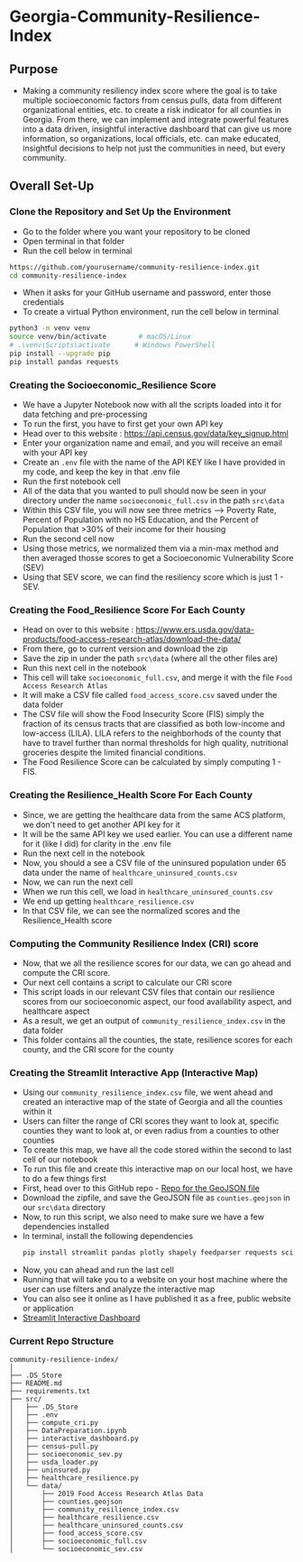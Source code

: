 # Georgia-Community-Resilience-Index
## Purpose 
- Making a community resiliency index score where the goal is to take multiple socioeconomic factors from census pulls, data from different organizational entities, etc. to create a risk indicator for all counties in Georgia. From there, we can implement and integrate powerful features into a data driven, insightful interactive dashboard that can give us more information, so organizations, local officials, etc. can make educated, insightful decisions to help not just the communities in need, but every community.

## Overall Set-Up

### Clone the Repository and Set Up the Environment
- Go to the folder where you want your repository to be cloned
- Open terminal in that folder
- Run the cell below in terminal
``` bash
https://github.com/yourusername/community-resilience-index.git
cd community-resilience-index
```
- When it asks for your GitHub username and password, enter those credentials
- To create a virtual Python environment, run the cell below in terminal
``` bash
python3 -m venv venv
source venv/bin/activate        # macOS/Linux
# .\venv\Scripts\activate      # Windows PowerShell
pip install --upgrade pip
pip install pandas requests
```
### Creating the Socioeconomic_Resilience Score
- We have a Jupyter Notebook now with all the scripts loaded into it for data fetching and pre-processing
- To run the first, you have to first get your own API key
- Head over to this website : https://api.census.gov/data/key_signup.html
- Enter your organization name and email, and you will receive an email with your API key
- Create an ```.env``` file with the name of the API KEY like I have provided in my code, and keep the key in that .env file
- Run the first notebook cell
- All of the data that you wanted to pull should now be seen in your directory under the name ```socioeconomic_full.csv``` in the path ```src\data```
- Within this CSV file, you will now see three metrics --> Poverty Rate, Percent of Population with no HS Education, and the Percent of Population that >30% of their income for their housing
- Run the second cell now
- Using those metrics, we normalized them via a min-max method and then averaged thosse scores to get a Socioeconomic Vulnerability Score (SEV)
- Using that SEV score, we can find the resiliency score which is just 1 - SEV.

### Creating the Food_Resilience Score For Each County
  - Head on over to this website : https://www.ers.usda.gov/data-products/food-access-research-atlas/download-the-data/
  - From there, go to current version and download the zip
  - Save the zip in under the path ```src\data``` (where all the other files are)
  - Run this next cell in the notebook
  - This cell will take ```socioeconomic_full.csv```, and merge it with the file ```Food Access Research Atlas```
  - It will make a CSV file called ```food_access_score.csv``` saved under the data folder
  - The CSV file will show the Food Insecurity Score (FIS) simply the fraction of its census tracts that are classified as both low-income and low-access (LILA). LILA refers to the neighborhods of the county that have to travel further than normal thresholds for high quality, nutritional groceries despite the limited financial conditions.
  - The Food Resilience Score can be calculated by simply computing 1 - FIS. 

### Creating the Resilience_Health Score For Each County
- Since, we are getting the healthcare data from the same ACS platform, we don't need to get another API key for it
- It will be the same API key we used earlier. You can use a different name for it (like I did) for clarity in the .env file
- Run the next cell in the notebook
- Now, you should a see a CSV file of the uninsured population under 65 data under the name of ```healthcare_uninsured_counts.csv```
- Now, we can run the next cell
- When we run this cell, we load in ``healthcare_uninsured_counts.csv``
- We end up getting ```healthcare_resilience.csv```
- In that CSV file, we can see the normalized scores and the Resilience_Health score

### Computing the Community Resilience Index (CRI) score
- Now, that we all the resilience scores for our data, we can go ahead and compute the CRI score.
- Our next cell contains a script to calculate our CRI score
- This script loads in our relevant CSV files that contain our resilience scores from our socioeconomic aspect, our food availability aspect, and healthcare aspect
- As a result, we get an output of ```community_resilience_index.csv``` in the data folder
- This folder contains all the counties, the state, resilience scores for each county, and the CRI score for the county

### Creating the Streamlit Interactive App (Interactive Map)
- Using our ```community_resilience_index.csv``` file, we went ahead and created an interactive map of the state of Georgia and all the counties within it
- Users can filter the range of CRI scores they want to look at, specific counties they want to look at, or even radius from a counties to other counties
- To create this map, we have all the code stored within the second to last cell of our notebook
- To run this file and create this interactive map on our local host, we have to do a few things first
- First, head over to this GitHub repo - [Repo for the GeoJSON file](https://gist.github.com/sdwfrost/d1c73f91dd9d175998ed166eb216994a#file-counties-geojson)
- Download the zipfile, and save the GeoJSON file as ```counties.geojson``` in our ```src\data``` directory
- Now, to run this script, we also need to make sure we have a few dependencies installed
- In terminal, install the following dependencies
  ``` bash
  pip install streamlit pandas plotly shapely feedparser requests scikit-learn numpy
  ```
- Now, you can ahead and run the last cell
- Running that will take you to a website on your host machine where the user can use filters and analyze the interactive map
- You can also see it online as I have published it as a free, public website or application
- [Streamlit Interactive Dashboard](https://georgia-community-resilience-index.streamlit.app/)


### Current Repo Structure
```
community-resilience-index/
│
├── .DS_Store
├── README.md
├── requirements.txt
├── src/
│   ├── .DS_Store
│   ├── .env
│   ├── compute_cri.py
│   ├── DataPreparation.ipynb
│   ├── interactive_dashboard.py
│   ├── census-pull.py
│   ├── socioeconomic_sev.py
│   ├── usda_loader.py
│   ├── uninsured.py
│   ├── healthcare_resilience.py
│   └── data/
│       ├── 2019 Food Access Research Atlas Data
│       ├── counties.geojson
│       ├── community_resilience_index.csv
│       ├── healthcare_resilience.csv
│       ├── healthcare_uninsured_counts.csv
│       ├── food_access_score.csv
│       ├── socioeconomic_full.csv
│       └── socioeconomic_sev.csv


